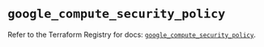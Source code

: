 # `google_compute_security_policy`

Refer to the Terraform Registry for docs: [`google_compute_security_policy`](https://registry.terraform.io/providers/hashicorp/google/6.25.0/docs/resources/compute_security_policy).
